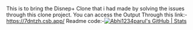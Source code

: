 This  is to bring the Disnep+ Clone that i had made by solving the issues through this clone project.
You can access the Output  Through this link:-https://7dntzh.csb.app/
Readme code:-[![Abhi1234parul's GitHub | Stats](https://stats.quine.sh/Abhi1234parul/github?theme=dark)](https://quine.sh?utm_source=widgets&utm_campaign=Abhi1234parul)
